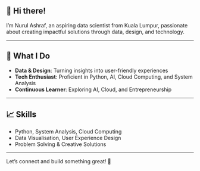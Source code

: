 ## 👋 **Hi there!**  

I’m Nurul Ashraf, an aspiring data scientist from Kuala Lumpur, passionate about creating impactful solutions through data, design, and technology.

---

## 🚀 **What I Do**  
- **Data & Design**: Turning insights into user-friendly experiences  
- **Tech Enthusiast**: Proficient in Python, AI, Cloud Computing, and System Analysis  
- **Continuous Learner**: Exploring AI, Cloud, and Entrepreneurship  

---

## 📈 **Skills**  
- Python, System Analysis, Cloud Computing  
- Data Visualisation, User Experience Design  
- Problem Solving & Creative Solutions  

---

Let’s connect and build something great! 🚀
